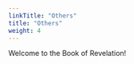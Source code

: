 ```yaml
---
linkTitle: "Others"
title: "Others"
weight: 4
---
```


Welcome to the Book of Revelation!

<!--more-->
